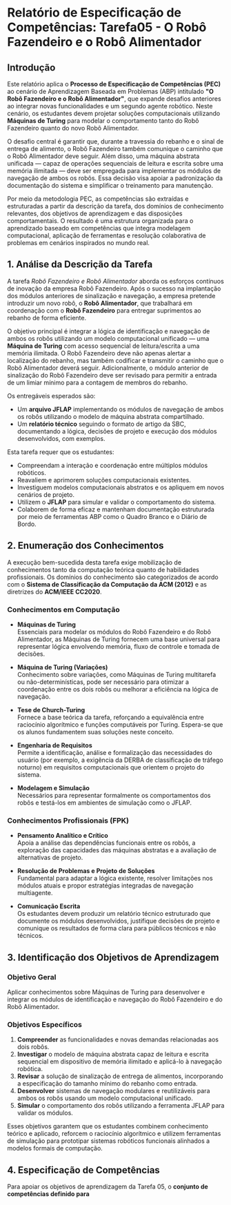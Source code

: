 
# Relatório de Especificação de Competências: Tarefa05 - O Robô Fazendeiro e o Robô Alimentador

## Introdução

Este relatório aplica o **Processo de Especificação de Competências (PEC)** ao cenário de Aprendizagem Baseada em Problemas (ABP) intitulado **"O Robô Fazendeiro e o Robô Alimentador"**, que expande desafios anteriores ao integrar novas funcionalidades e um segundo agente robótico. Neste cenário, os estudantes devem projetar soluções computacionais utilizando **Máquinas de Turing** para modelar o comportamento tanto do Robô Fazendeiro quanto do novo Robô Alimentador.

O desafio central é garantir que, durante a travessia do rebanho e o sinal de entrega de alimento, o Robô Fazendeiro também comunique o caminho que o Robô Alimentador deve seguir. Além disso, uma máquina abstrata unificada — capaz de operações sequenciais de leitura e escrita sobre uma memória ilimitada — deve ser empregada para implementar os módulos de navegação de ambos os robôs. Essa decisão visa apoiar a padronização da documentação do sistema e simplificar o treinamento para manutenção.

Por meio da metodologia PEC, as competências são extraídas e estruturadas a partir da descrição da tarefa, dos domínios de conhecimento relevantes, dos objetivos de aprendizagem e das disposições comportamentais. O resultado é uma estrutura organizada para o aprendizado baseado em competências que integra modelagem computacional, aplicação de ferramentas e resolução colaborativa de problemas em cenários inspirados no mundo real.

## 1. Análise da Descrição da Tarefa

A tarefa *Robô Fazendeiro e Robô Alimentador* aborda os esforços contínuos de inovação da empresa Robô Fazendeiro. Após o sucesso na implantação dos módulos anteriores de sinalização e navegação, a empresa pretende introduzir um novo robô, o **Robô Alimentador**, que trabalhará em coordenação com o **Robô Fazendeiro** para entregar suprimentos ao rebanho de forma eficiente.

O objetivo principal é integrar a lógica de identificação e navegação de ambos os robôs utilizando um modelo computacional unificado — uma **Máquina de Turing** com acesso sequencial de leitura/escrita a uma memória ilimitada. O Robô Fazendeiro deve não apenas alertar a localização do rebanho, mas também codificar e transmitir o caminho que o Robô Alimentador deverá seguir. Adicionalmente, o módulo anterior de sinalização do Robô Fazendeiro deve ser revisado para permitir a entrada de um limiar mínimo para a contagem de membros do rebanho.

Os entregáveis esperados são:

* Um **arquivo JFLAP** implementando os módulos de navegação de ambos os robôs utilizando o modelo de máquina abstrata compartilhado.
* Um **relatório técnico** seguindo o formato de artigo da SBC, documentando a lógica, decisões de projeto e execução dos módulos desenvolvidos, com exemplos.

Esta tarefa requer que os estudantes:

* Compreendam a interação e coordenação entre múltiplos módulos robóticos.
* Reavaliem e aprimorem soluções computacionais existentes.
* Investiguem modelos computacionais abstratos e os apliquem em novos cenários de projeto.
* Utilizem o **JFLAP** para simular e validar o comportamento do sistema.
* Colaborem de forma eficaz e mantenham documentação estruturada por meio de ferramentas ABP como o Quadro Branco e o Diário de Bordo.

## 2. Enumeração dos Conhecimentos

A execução bem-sucedida desta tarefa exige mobilização de conhecimentos tanto da computação teórica quanto de habilidades profissionais. Os domínios do conhecimento são categorizados de acordo com o **Sistema de Classificação da Computação da ACM (2012)** e as diretrizes do **ACM/IEEE CC2020**.

### Conhecimentos em Computação

* **Máquinas de Turing**  
  Essenciais para modelar os módulos do Robô Fazendeiro e do Robô Alimentador, as Máquinas de Turing fornecem uma base universal para representar lógica envolvendo memória, fluxo de controle e tomada de decisões.

* **Máquina de Turing (Variações)**  
  Conhecimento sobre variações, como Máquinas de Turing multitarefa ou não-determinísticas, pode ser necessário para otimizar a coordenação entre os dois robôs ou melhorar a eficiência na lógica de navegação.

* **Tese de Church-Turing**  
  Fornece a base teórica da tarefa, reforçando a equivalência entre raciocínio algorítmico e funções computáveis por Turing. Espera-se que os alunos fundamentem suas soluções neste conceito.

* **Engenharia de Requisitos**  
  Permite a identificação, análise e formalização das necessidades do usuário (por exemplo, a exigência da DERBA de classificação de tráfego noturno) em requisitos computacionais que orientem o projeto do sistema.

* **Modelagem e Simulação**  
  Necessários para representar formalmente os comportamentos dos robôs e testá-los em ambientes de simulação como o JFLAP.

### Conhecimentos Profissionais (FPK)

* **Pensamento Analítico e Crítico**  
  Apoia a análise das dependências funcionais entre os robôs, a exploração das capacidades das máquinas abstratas e a avaliação de alternativas de projeto.

* **Resolução de Problemas e Projeto de Soluções**  
  Fundamental para adaptar a lógica existente, resolver limitações nos módulos atuais e propor estratégias integradas de navegação multiagente.

* **Comunicação Escrita**  
  Os estudantes devem produzir um relatório técnico estruturado que documente os módulos desenvolvidos, justifique decisões de projeto e comunique os resultados de forma clara para públicos técnicos e não técnicos.

## 3. Identificação dos Objetivos de Aprendizagem

### Objetivo Geral

Aplicar conhecimentos sobre Máquinas de Turing para desenvolver e integrar os módulos de identificação e navegação do Robô Fazendeiro e do Robô Alimentador.

### Objetivos Específicos

1. **Compreender** as funcionalidades e novas demandas relacionadas aos dois robôs.
2. **Investigar** o modelo de máquina abstrata capaz de leitura e escrita sequencial em dispositivo de memória ilimitado e aplicá-lo à navegação robótica.
3. **Revisar** a solução de sinalização de entrega de alimentos, incorporando a especificação do tamanho mínimo do rebanho como entrada.
4. **Desenvolver** sistemas de navegação modulares e reutilizáveis para ambos os robôs usando um modelo computacional unificado.
5. **Simular** o comportamento dos robôs utilizando a ferramenta JFLAP para validar os módulos.

Esses objetivos garantem que os estudantes combinem conhecimento teórico e aplicado, reforcem o raciocínio algorítmico e utilizem ferramentas de simulação para prototipar sistemas robóticos funcionais alinhados a modelos formais de computação.

## 4. Especificação de Competências

Para apoiar os objetivos de aprendizagem da Tarefa 05, o **conjunto de competências definido para**
